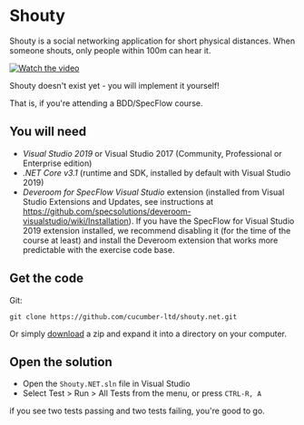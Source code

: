 # Shouty

Shouty is a social networking application for short physical distances.
When someone shouts, only people within 100m can hear it.

[![Watch the video](https://embedwistia-a.akamaihd.net/deliveries/8796cb93d27206e8607a964d2c75c207ddf5da29.jpg?image_play_button_size=2x&amp;image_crop_resized=960x540&amp;image_play_button=1&amp;image_play_button_color=54bbffe0)](https://cucumber.wistia.com/medias/acp9pov7u5?wvideo=acp9pov7u5)

Shouty doesn't exist yet - you will implement it yourself!

That is, if you're attending a BDD/SpecFlow course.

## You will need

* *Visual Studio 2019* or Visual Studio 2017 (Community, Professional or Enterprise edition)
* *.NET Core v3.1* (runtime and SDK, installed by default with Visual Studio 2019)
* *Deveroom for SpecFlow Visual Studio* extension (installed from Visual Studio Extensions and Updates, see instructions at https://github.com/specsolutions/deveroom-visualstudio/wiki/Installation). If you have the SpecFlow for Visual Studio 2019 extension installed, we recommend disabling it (for the time of the course at least) and install the Deveroom extension that works more predictable with the exercise code base. 

## Get the code

Git:

    git clone https://github.com/cucumber-ltd/shouty.net.git
    
Or simply [download](https://github.com/cucumber-ltd/shouty.net/releases) a zip and expand it into a directory on your computer.

## Open the solution

* Open the `Shouty.NET.sln` file in Visual Studio
* Select Test > Run > All Tests from the menu, or press `CTRL-R, A`

if you see two tests passing and two tests failing, you're good to go.

